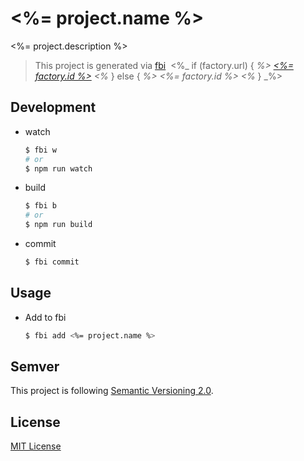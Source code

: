 # <%= project.name %>

<%= project.description %>

> This project is generated via&nbsp;[fbi](https://github.com/fbi-js/fbi)&nbsp; <%_ if (factory.url) { _%> [<%= factory.id %>](<%= factory.url %>) <%_ } else { _%> <%= factory.id %> <%_ } _%>

## Development

- watch
  ```bash
  $ fbi w
  # or
  $ npm run watch
  ```
- build
  ```bash
  $ fbi b
  # or
  $ npm run build
  ```
- commit
  ```bash
  $ fbi commit
  ```

## Usage

- Add to fbi
  ```bash
  $ fbi add <%= project.name %>
  ```

## Semver

This project is following [Semantic Versioning 2.0](https://semver.org/).

## License

[MIT License](http://en.wikipedia.org/wiki/MIT_License)
